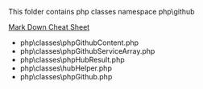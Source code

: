 This folder contains php classes namespace php\github

[Mark Down Cheat Sheet](https://github.com/adam-p/markdown-here/wiki/Markdown-Cheatsheet)

* php\classes\phpGithubContent.php
* php\classes\phpGithubServiceArray.php
* php\classes\phpHubResult.php
* php\classes\hubHelper.php
* php\classes\phpGithub.php
